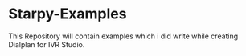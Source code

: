# Starpy-Examples
This Repository will contain examples which i did write while creating Dialplan for IVR Studio.
